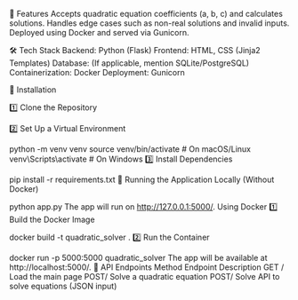🚀 Features
Accepts quadratic equation coefficients (a, b, c) and calculates solutions.
Handles edge cases such as non-real solutions and invalid inputs.
Deployed using Docker and served via Gunicorn.

🛠️ Tech Stack
Backend: Python (Flask)
Frontend: HTML, CSS (Jinja2 Templates)
Database: (If applicable, mention SQLite/PostgreSQL)
Containerization: Docker
Deployment: Gunicorn

📌 Installation

1️⃣ Clone the Repository

2️⃣ Set Up a Virtual Environment

python -m venv venv
source venv/bin/activate  # On macOS/Linux
venv\Scripts\activate     # On Windows
3️⃣ Install Dependencies

pip install -r requirements.txt
🚀 Running the Application
Locally (Without Docker)

python app.py
The app will run on http://127.0.0.1:5000/.
Using Docker
1️⃣ Build the Docker Image

docker build -t quadratic_solver .
2️⃣ Run the Container

docker run -p 5000:5000 quadratic_solver
The app will be available at http://localhost:5000/.
📄 API Endpoints
Method	Endpoint	Description
GET	/	Load the main page
POST/	Solve a quadratic equation
POST/   Solve	API to solve equations (JSON input)






